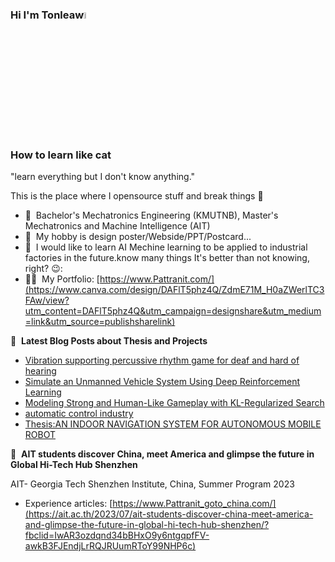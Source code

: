 ### Hi I'm Tonleaw<a href="https://www.Tonpattra.com/"><img src="https://media.giphy.com/media/hvRJCLFzcasrR4ia7z/giphy.gif" width="5%"></a>
### How to learn like cat
"learn everything but I don't know anything."

This is the place where I opensource stuff and break things :rofl:

- 🔭 &nbsp;Bachelor's Mechatronics Engineering (KMUTNB), Master's Mechatronics and Machine Intelligence (AIT)
- 🌱 &nbsp;My hobby is design poster/Webside/PPT/Postcard...
- 💬 &nbsp;I would like to learn AI Mechine learning to be applied to industrial factories in the future.know many things It's better than not knowing, right? 😉:
- 👨‍💻 &nbsp;My Portfolio: [https://www.Pattranit.com/](https://www.canva.com/design/DAFlT5phz4Q/ZdmE71M_H0aZWerlTC3FAw/view?utm_content=DAFlT5phz4Q&utm_campaign=designshare&utm_medium=link&utm_source=publishsharelink)


📕 &nbsp;**Latest Blog Posts about Thesis and Projects**
<!-- BLOG-POST-LIST:START -->
- [Vibration supporting percussive rhythm game for deaf and hard of hearing](https://www.canva.com/design/DAFfURGVFwY/7gFDya7xc9GpQEcrzC1OpQ/view?utm_content=DAFfURGVFwY&utm_campaign=designshare&utm_medium=link&utm_source=publishsharelink)
- [Simulate an Unmanned Vehicle System Using Deep Reinforcement Learning](https://www.canva.com/design/DAFghwoLMbM/huPNz6PF9pDQorsPR-V3yA/view?utm_content=DAFghwoLMbM&utm_campaign=designshare&utm_medium=link&utm_source=publishsharelink)
- [Modeling Strong and Human-Like Gameplay with KL-Regularized Search](https://www.canva.com/design/DAFZ1amPNGQ/wkN0wk0CbDPLbH7f-J7mpw/view?utm_content=DAFZ1amPNGQ&utm_campaign=designshare&utm_medium=link&utm_source=publishsharelink)
- [automatic control industry](https://www.canva.com/design/DAEFoOApNUA/lb9KYQuHJlM42kQpQl0h9w/view?utm_content=DAEFoOApNUA&utm_campaign=designshare&utm_medium=link&utm_source=publishsharelink)
- [Thesis:AN INDOOR NAVIGATION SYSTEM FOR AUTONOMOUS MOBILE ROBOT](https://www.canva.com/design/DAEFoOApNUA/lb9KYQuHJlM42kQpQl0h9w/view?utm_content=DAEFoOApNUA&utm_campaign=designshare&utm_medium=link&utm_source=publishsharelink)
<!-- BLOG-POST-LIST:END -->

🍕  &nbsp;**AIT students discover China, meet America and glimpse the future in Global Hi-Tech Hub Shenzhen**

AIT- Georgia Tech Shenzhen Institute, China, Summer Program 2023
<!-- BLOG-POST-LIST:START -->
- Experience articles: [https://www.Pattranit_goto_china.com/](https://ait.ac.th/2023/07/ait-students-discover-china-meet-america-and-glimpse-the-future-in-global-hi-tech-hub-shenzhen/?fbclid=IwAR3ozdqnd34bBHxO9y6ntgqpfFV-awkB3FJEndjLrRQJRUumRToY99NHP6c)
<!-- BLOG-POST-LIST:END -->
